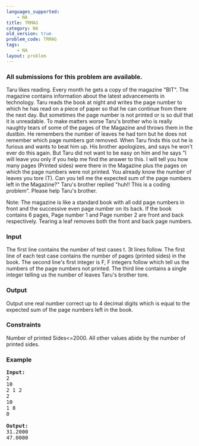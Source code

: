 ```yaml
---
languages_supported:
    - NA
title: TRMAG
category: NA
old_version: true
problem_code: TRMAG
tags:
    - NA
layout: problem
---
```

###  All submissions for this problem are available. 

Taru likes reading. Every month he gets a copy of the magazine "BIT". The magazine contains information about the latest advancements in technology. Taru reads the book at night and writes the page number to which he has read on a piece of paper so that he can continue from there the next day. But sometimes the page number is not printed or is so dull that it is unreadable. To make matters worse Taru's brother who is really naughty tears of some of the pages of the Magazine and throws them in the dustbin. He remembers the number of leaves he had torn but he does not remember which page numbers got removed. When Taru finds this out he is furious and wants to beat him up. His brother apologizes, and says he won't ever do this again. But Taru did not want to be easy on him and he says "I will leave you only if you help me find the answer to this. I will tell you how many pages (Printed sides) were there in the Magazine plus the pages on which the page numbers were not printed. You already know the number of leaves you tore (T). Can you tell me the expected sum of the page numbers left in the Magazine?" Taru's brother replied "huh!! This is a coding problem". Please help Taru's brother.

Note: The magazine is like a standard book with all odd page numbers in front and the successive even page number on its back. If the book contains 6 pages, Page number 1 and Page number 2 are front and back respectively. Tearing a leaf removes both the front and back page numbers.

### Input

The first line contains the number of test cases t. 3t lines follow. The first line of each test case contains the number of pages (printed sides) in the book. The second line's first integer is F, F integers follow which tell us the numbers of the page numbers not printed. The third line contains a single integer telling us the number of leaves Taru's brother tore.

### Output

Output one real number correct up to 4 decimal digits which is equal to the expected sum of the page numbers left in the book.

### Constraints

Number of printed Sides&lt;=2000. All other values abide by the number of printed sides.

### Example

<pre>
<b>Input:</b>
2
10
2 1 2
2
10
1 8
0

<b>Output:</b>
31.2000
47.0000
</pre>